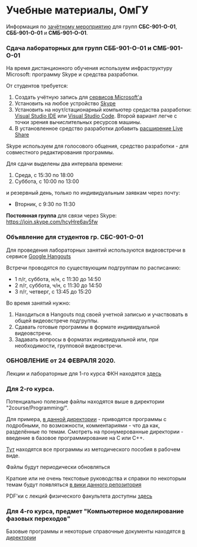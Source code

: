 # Учебные материалы, ОмГУ

Информация по [зачётному мероприятию](https://github.com/posgen/OmsuMaterials/blob/master/FKN/zachet/rules.md) для групп **СБС-901-О-01**, **СББ-901-О-01** и **СМБ-901-О-01**.

### Сдача лабораторных для групп СББ-901-О-01 и СМБ-901-О-01

На время дистанционного обучения используем инфраструктуру Microsoft: программу Skype и средства разработки.

От студентов требуется:
1. Создать учётную запись для [сервисов Microsoft'а](https://signup.live.com/signup)
2. Установить на любое устройство [Skype](https://www.skype.com/en/get-skype/)
3. Установить на ноут/стационарный компьютер средаства разработки: [Visual Studio IDE](https://visualstudio.microsoft.com/vs/) или [Visual Studio Code](https://code.visualstudio.com/). Второй вариант легче с точки зрения вычислительных ресурсов машины.
4. В установленное средство разработки добавить [расширение Live Share](https://visualstudio.microsoft.com/services/live-share/)

Skype используем для голосового общения, средство разработки - для совместного редактирования программы.

Для сдачи выделены два интервала времени:
1. Среда, с 15:30 по 18:00
2. Суббота, с 10:00 по 13:00

и резервный день, только по индивидуальным заявкам через почту:

* Вторник, с 9:30 по 11:30

**Постоянная группа** для связи через Skype: https://join.skype.com/hcyHre6av5fw

### Объявление для студентов гр. СБС-901-О-01

Для проведения лабораторных занятий используются видеовстречи в сервисе [Google Hangouts](https://hangouts.google.com)

Встречи проводятся по существующим подгруппам по расписанию:
* 1 п/г, суббота, н/н, с 11:30 до 14:50
* 2 п/г, суббота, ч/н, с 11:30 до 14:50
* 3 п/г, четверг, с 13:45 до 15:20

Во время занятий нужно:
1. Находиться в Hangouts под своей учетной записью и участвовать в общей видеовстрече подгруппы.
2. Сдавать готовые программы в формате индивидуальной видеовстречи.
3. Задавать вопросы в форматах индивидуальной или, при необходимости, групповой видеовстречи.


### ОБНОВЛЕНИЕ от 24 ФЕВРАЛЯ 2020.

Лекции и лабораторные для 1-го курса ФКН находятся [здесь](https://github.com/posgen/OmsuMaterials/tree/master/FKN)


### Для 2-го курса.

Потенциально полезные файлы находятся выше в директории "2course/Programming/".

Для примера, [в данной директории](https://github.com/posgen/OmsuMaterials/tree/master/2course/Programming/examples/) - приводятся программы с подробными, по возможности, комментариями - что да как, разделённые по темам. Смотреть на пронумерованные директории - введение в базовое программирование на C или C++.

[Тут](https://github.com/posgen/OmsuMaterials/tree/master/2course/Programming/examples/from_study_guide/) находятся все программы из методического пособия в рабочем виде.

Файлы будут периодически обновляться

Краткие или не очень текстовые руководства и справки по некоторым темам будут появляться [в вики данного репозитория](https://github.com/posgen/OmsuMaterials/wiki)

PDF'ки с лекций физического факультета доступны [здесь](https://github.com/posgen/OmsuMaterials/tree/master/2course/Programming/docs/lectures)

### Для 4-го курса, предмет "Компьютерное моделирование фазовых переходов"

Базовые программы и некоторые справочные документы находятся [в директории](https://github.com/posgen/OmsuMaterials/tree/master/4course/phaseTransitions/)
